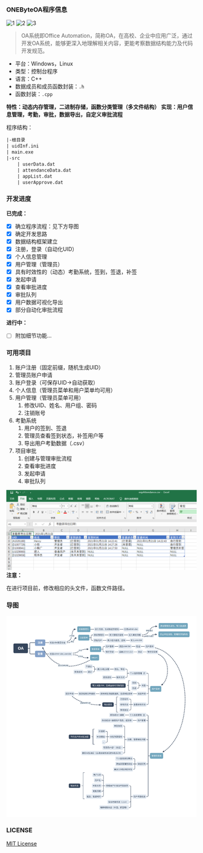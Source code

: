 ### ONEByteOA程序信息

![1](https://img.shields.io/github/license/CSTHenry/ONEByteOA) ![2](https://img.shields.io/github/v/release/CSTHenry/ONEByteOA?include_prereleases) ![3](https://img.shields.io/github/downloads/CSTHenry/ONEByteOA/total)

> OA系统即Office Automation，简称OA，在高校、企业中应用广泛，通过开发OA系统，能够更深入地理解相关内容，更能考察数据结构能力及代码开发规范。

- 平台：Windows，Linux
- 类型：控制台程序
- 语言：C++
- 数据成员和成员函数封装：```.h```
- 函数封装：```.cpp```

**特性：动态内存管理，二进制存储，函数分类管理（多文件结构）**
**实现：用户信息管理，考勤，审批，数据导出，自定义审批流程**

程序结构：

```
|-根目录
| uidInf.ini
| main.exe
|-src
	| userData.dat
	| attendanceData.dat
	| appList.dat
	| userApprove.dat
```

### 开发进度

**已完成：**
* [x] 确立程序流程：见下方导图
* [x] 确定开发思路
* [x] 数据结构框架建立
* [x] 注册，登录（自动化UID）
* [x] 个人信息管理
* [x] 用户管理（管理员）
* [x] 具有时效性的（动态）考勤系统，签到，签退，补签
* [x] 发起申请
* [x] 查看审批进度
* [x] 审批队列
* [x] 用户数据可视化导出
* [x] 部分自动化审批流程

**进行中：**

* [ ] 附加细节功能...

### 可用项目

1. 账户注册（固定前缀，随机生成UID）
2. 管理员账户申请
3. 账户登录（可保存UID->自动获取）
4. 个人信息（管理员菜单和用户菜单均可用）
5. 用户管理（管理员菜单可用）
   1. 修改UID、姓名、用户组、密码
   2. 注销账号
6. 考勤系统
   1. 用户的签到、签退
   2. 管理员查看签到状态，补签用户等
   3. 导出用户考勤数据（.csv）
7. 项目审批
   1. 创建与管理审批流程
   2. 查看审批进度
   3. 发起申请
   4. 审批队列

![exp](https://github.com/CSTHenry/ONEByteOA/blob/master/src/exp.png)
**注意：**

在进行项目前，修改相应的头文件，函数文件路径。

### 导图

![mind](https://github.com/CSTHenry/ONEByteOA/blob/master/src/mind.svg)

### LICENSE

[MIT License](https://github.com/CSTHenry/ONEByteOA/blob/main/LICENSE)
